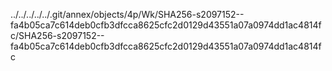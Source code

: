 ../../../../../.git/annex/objects/4p/Wk/SHA256-s2097152--fa4b05ca7c614deb0cfb3dfcca8625cfc2d0129d43551a07a0974dd1ac4814fc/SHA256-s2097152--fa4b05ca7c614deb0cfb3dfcca8625cfc2d0129d43551a07a0974dd1ac4814fc